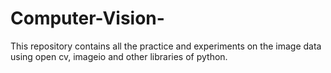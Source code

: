 # Computer-Vision-
This repository contains all the practice and experiments on the image data using open cv, imageio and other libraries of python.

